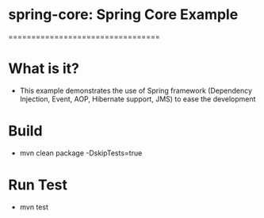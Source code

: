 # spring-core: Spring Core Example 
=================================

# What is it?
* This example demonstrates the use of Spring framework (Dependency Injection, Event, AOP, Hibernate support, JMS) to ease the development

# Build
* mvn clean package -DskipTests=true

# Run Test
* mvn test